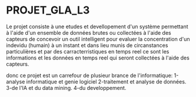 # PROJET_GLA_L3
Le projet consiste à une etudes et devellopement d'un système permettant à l'aide d'un ensemble de données brutes 
ou collectées à l'aide des capteurs  de concevoir un outil intelligent pour evaluer la concentration d'un indevidu 
(humain) à un instant et dans lieu munis de circanstances particulières et par des carracterristiques en temps reel
ce sont les informations et les données en temps reel qui seront collectées à l'aide des capteurs.


donc ce projet est un carrefour de plusieur brance de l'informatique:
1-analyse informatique et genie logiciel
2-traitement et analyse de données.
3-de l'IA et du data mining.
4-du developpement. 
